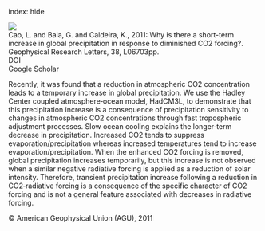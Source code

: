 index: hide

<div class="Citation">
    <div class="Citation-thumb CitationThumb-linked"  data-href="https://doi.org/10.1029/2011gl046713">
      <img src="https://static.claimspace.cloud/climate-study-static/refs/thumbs/6/Cao_et_al_2011-thumb.png" />
    </div>

  <div class="Citation-body">
    <div class="Citation-text">Cao, L. and Bala, G. and Caldeira, K., 2011: Why is there a short-term increase in global precipitation in response to diminished CO2 forcing?. <span class="Article-journal">Geophysical Research Letters, </span><span class="Article-volume">38, </span>L06703pp.</div>
    <div class="Citation-links">
      <div class="CitationLink" data-href="https://doi.org/10.1029/2011gl046713">
        <div class="CitationLink-icon CitationLink-Doi"></div>
        <div class="CitationLink-text">DOI</div>
      </div>
      <div class="CitationLink" data-href="https://scholar.google.com/scholar?q=10.1029/2011gl046713">
        <div class="CitationLink-icon CitationLink-Scholar"></div>
        <div class="CitationLink-text">Google Scholar</div>
      </div>
    </div>
  </div>
</div>

Recently, it was found that a reduction in atmospheric CO2 concentration leads to a temporary increase in global precipitation. We use the Hadley Center coupled atmosphere‐ocean model, HadCM3L, to demonstrate that this precipitation increase is a consequence of precipitation sensitivity to changes in atmospheric CO2 concentrations through fast tropospheric adjustment processes. Slow ocean cooling explains the longer‐term decrease in precipitation. Increased CO2 tends to suppress evaporation/precipitation whereas increased temperatures tend to increase evaporation/precipitation. When the enhanced CO2 forcing is removed, global precipitation increases temporarily, but this increase is not observed when a similar negative radiative forcing is applied as a reduction of solar intensity. Therefore, transient precipitation increase following a reduction in CO2‐radiative forcing is a consequence of the specific character of CO2 forcing and is not a general feature associated with decreases in radiative forcing.

<div class="Citation-copy">
&copy; American Geophysical Union (AGU), 2011
</div>